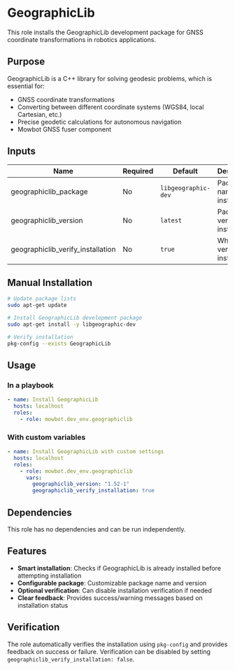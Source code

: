 # GeographicLib

This role installs the GeographicLib development package for GNSS coordinate transformations in robotics applications.

## Purpose

GeographicLib is a C++ library for solving geodesic problems, which is essential for:
- GNSS coordinate transformations
- Converting between different coordinate systems (WGS84, local Cartesian, etc.)
- Precise geodetic calculations for autonomous navigation
- Mowbot GNSS fuser component

## Inputs

| Name | Required | Default | Description |
|------|----------|---------|-------------|
| geographiclib_package | No | `libgeographic-dev` | Package name to install |
| geographiclib_version | No | `latest` | Package version to install |
| geographiclib_verify_installation | No | `true` | Whether to verify installation |

## Manual Installation

```bash
# Update package lists
sudo apt-get update

# Install GeographicLib development package
sudo apt-get install -y libgeographic-dev

# Verify installation
pkg-config --exists GeographicLib
```

## Usage

### In a playbook
```yaml
- name: Install GeographicLib
  hosts: localhost
  roles:
    - role: mowbot.dev_env.geographiclib
```

### With custom variables
```yaml
- name: Install GeographicLib with custom settings
  hosts: localhost
  roles:
    - role: mowbot.dev_env.geographiclib
      vars:
        geographiclib_version: "1.52-1"
        geographiclib_verify_installation: true
```

## Dependencies

This role has no dependencies and can be run independently.

## Features

- **Smart installation**: Checks if GeographicLib is already installed before attempting installation
- **Configurable package**: Customizable package name and version
- **Optional verification**: Can disable installation verification if needed
- **Clear feedback**: Provides success/warning messages based on installation status

## Verification

The role automatically verifies the installation using `pkg-config` and provides feedback on success or failure. Verification can be disabled by setting `geographiclib_verify_installation: false`.
